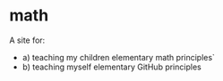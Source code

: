 # math
A site for:
 
- a) teaching my children elementary math principles`
- b) teaching myself elementary GitHub principles